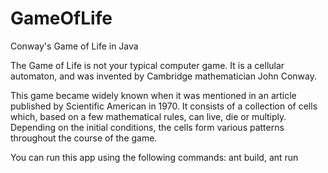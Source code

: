# GameOfLife
Conway's Game of Life in Java

The Game of Life is not your typical computer game. It is a cellular automaton, and was invented by Cambridge mathematician John Conway.

This game became widely known when it was mentioned in an article published by Scientific American in 1970. It consists of a collection of cells which, 
based on a few mathematical rules, can live, die or multiply. 
Depending on the initial conditions, the cells form various patterns throughout the course of the game.

You can run this app using the following commands: ant build, ant run
